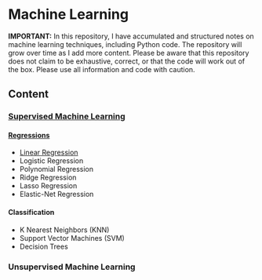 # Machine Learning
**IMPORTANT:** In this repository, I have accumulated and structured notes on machine learning techniques, including Python code. The repository will grow over time as I add more content. Please be aware that this repository does not claim to be exhaustive, correct, or that the code will work out of the box. Please use all information and code with caution.

## Content
### [Supervised Machine Learning](https://github.com/tbgrun/machine_learning/blob/main/supervised_ml/01%20-%20Supervised%20Machine%20Learning.md)
#### [Regressions](https://github.com/tbgrun/machine_learning/blob/main/supervised_ml/02%20-%20Regressions.md)
* [Linear Regression](https://github.com/tbgrun/machine_learning/blob/main/supervised_ml/02.01%20-%20Linear%20Regression.md)
* Logistic Regression
* Polynomial Regression
* Ridge Regression
* Lasso Regression
* Elastic-Net Regression
#### Classification
* K Nearest Neighbors (KNN)
* Support Vector Machines (SVM)
* Decision Trees
### Unsupervised Machine Learning

